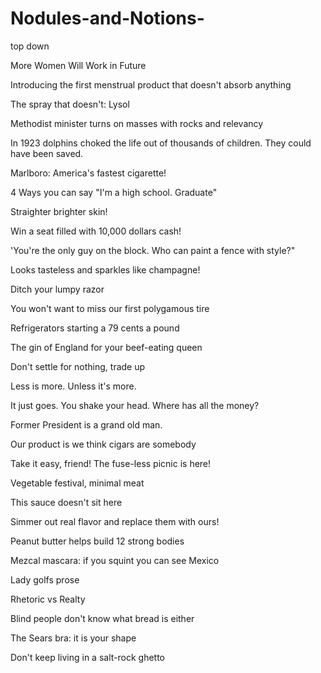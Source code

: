 # Nodules-and-Notions-
top down 


More Women Will Work in Future 

Introducing the first menstrual product that doesn't absorb anything 

The spray that doesn't: Lysol 

Methodist minister turns on masses with rocks and relevancy 

In 1923 dolphins choked the life out of thousands of children. They could have been saved. 

Marlboro: America's fastest cigarette! 

4 Ways you can say "I'm a high school. Graduate" 

Straighter brighter skin! 

Win a seat filled with 10,000 dollars cash! 

'You're the only guy on the block. Who can paint a fence with style?"

Looks tasteless and sparkles like champagne! 

Ditch your lumpy razor 

You won't want to miss our first polygamous tire 

Refrigerators starting a 79 cents a pound 

The gin of England for your beef-eating queen 

Don't settle for nothing, trade up 

Less is more. Unless it's more. 

It just goes. You shake your head. Where has all the money? 

Former President is a grand old man. 

Our product is we think cigars are somebody 

Take it easy, friend! The fuse-less picnic is here! 

Vegetable festival, minimal meat 

This sauce doesn't sit here 

Simmer out real flavor and replace them with ours! 

Peanut butter helps build 12 strong bodies 

Mezcal mascara: if you squint you can see Mexico 

Lady golfs prose 

Rhetoric vs Realty 

Blind people don't know what bread is either 

The Sears bra: it is your shape 

Don't keep living in a salt-rock ghetto 

